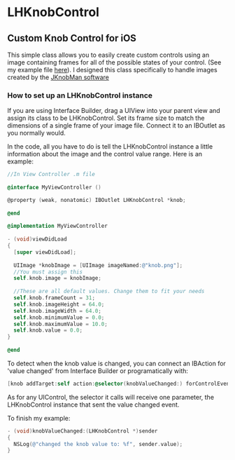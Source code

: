 # LHKnobControl
## Custom Knob Control for iOS

This simple class allows you to easily create custom controls using an image containing frames for all of the possible states of your control.
(See my example file [here](http://files.lukehabermehl.com/docs/wp/knob.png)). I designed this class specifically to handle images created by the
[JKnobMan software](http://www.g200kg.com/en/software/knobman.html)

### How to set up an LHKnobControl instance

If you are using Interface Builder, drag a UIView into your parent view and assign its class to be LHKnobControl. Set its frame size to match
the dimensions of a single frame of your image file. Connect it to an IBOutlet as you normally would.

In the code, all you have to do is tell the LHKnobControl instance a little information about the image and the control value range. Here is an example:

  ```objective-c
  //In View Controller .m file
      
  @interface MyViewController ()
  
  @property (weak, nonatomic) IBOutlet LHKnobControl *knob;
      
  @end
      
  @implementation MyViewController
      
  - (void)viewDidLoad
  {
    [super viewDidLoad];
        
    UIImage *knobImage = [UIImage imageNamed:@"knob.png"];
    //You must assign this
    self.knob.image = knobImage;
    
    //These are all default values. Change them to fit your needs
    self.knob.frameCount = 31;
    self.knob.imageHeight = 64.0;
    self.knob.imageWidth = 64.0;
    self.knob.minimumValue = 0.0;
    self.knob.maximumValue = 10.0;
    self.knob.value = 0.0;
  }
      
  @end
  ```

To detect when the knob value is changed, you can connect an IBAction for 'value changed' from Interface Builder or programatically with:

  ```objective-c
  [knob addTarget:self action:@selector(knobValueChanged:) forControlEvents:UIControlEventValueChanged];
  ```

As for any UIControl, the selector it calls will receive one parameter, the LHKnobControl instance that sent the value changed event.

To finish my example:

  ```objective-c
  - (void)knobValueChanged:(LHKnobControl *)sender
  {
    NSLog(@"changed the knob value to: %f", sender.value);
  }
  

        
        
        
